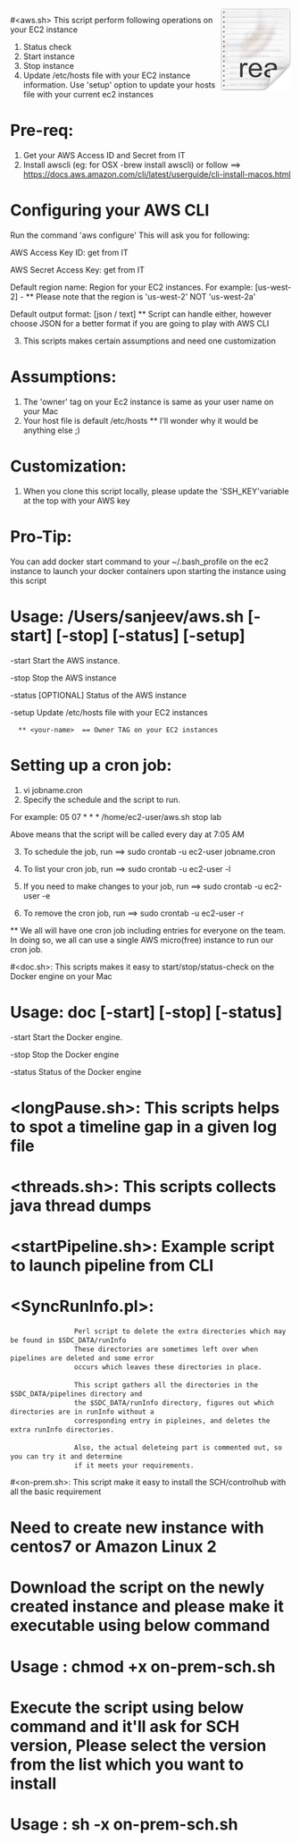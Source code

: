 <img src="/images/readme.png" align="right" />

#<aws.sh> This script perform following operations on your EC2 instance
1) Status check
2) Start instance
3) Stop instance
4) Update /etc/hosts file with your EC2 instance information. Use 'setup' option to update your hosts file with your current ec2 instances

# Pre-req:

1) Get your AWS Access ID and Secret from IT
2) Install awscli (eg: for OSX -brew install awscli) or follow ==> https://docs.aws.amazon.com/cli/latest/userguide/cli-install-macos.html

  # Configuring your AWS CLI
  Run the command 'aws configure'
  This will ask you for following:
  
AWS Access Key ID: get from IT 

AWS Secret Access Key: get from IT

Default region name: Region for your EC2 instances. For example:  [us-west-2] - ** Please note that the region is 'us-west-2' NOT 'us-west-2a'

Default output format:  [json / text] ** Script can handle either, however choose JSON for a better format if you are going to play with AWS CLI

3) This scripts makes certain assumptions and need one customization

# Assumptions: 
1) The 'owner' tag on your Ec2 instance is same as your user name on your Mac
2) Your host file is default /etc/hosts ** I'll wonder why it would be anything else ;)

# Customization:
1) When you clone this script locally, please update the 'SSH_KEY'variable at the top with your AWS key

# Pro-Tip: 

You can add docker start command to your ~/.bash_profile on the ec2 instance to launch your docker containers upon starting the instance using this script 

# Usage: /Users/sanjeev/aws.sh [-start] [-stop] [-status] [-setup]

  -start  <instance-name>       Start the AWS instance.
  
  -stop    <instance-name>     Stop the AWS instance
  
  -status   [OPTIONAL] <instance-name>    Status of the AWS instance
  
  -setup <your-name>  Update /etc/hosts file with your EC2 instances
  
      ** <your-name>  == Owner TAG on your EC2 instances
      
# Setting up a cron job:

1) vi jobname.cron
2) Specify the schedule and the script to run.

  For example:
  05 07 * * *  /home/ec2-user/aws.sh stop lab
  
  Above means that the script will be called every day at 7:05 AM 
  
3) To schedule the job, run ==> sudo crontab -u ec2-user jobname.cron

4) To list your cron job, run ==> sudo crontab -u ec2-user -l

5) If you need to make changes to your job, run ==> sudo crontab -u ec2-user -e

6) To remove the cron job, run ==> sudo crontab -u ec2-user -r
  
 ** We all will have one cron job including entries for everyone on the team. In doing so, we all can use a single AWS micro(free) instance to run our cron job. 

#<doc.sh>: This scripts makes it easy to start/stop/status-check on the Docker engine on your Mac

#   Usage: doc  [-start] [-stop] [-status]

-start        Start the Docker engine.

-stop         Stop the Docker engine

-status       Status of the Docker engine

# <longPause.sh>: This scripts helps to spot a timeline gap in a given log file

# <threads.sh>: This scripts collects java thread dumps 

# <startPipeline.sh>: Example script to launch pipeline from CLI

# <SyncRunInfo.pl>: 

                    Perl script to delete the extra directories which may be found in $SDC_DATA/runInfo
                    These directories are sometimes left over when pipelines are deleted and some error
                    occurs which leaves these directories in place. 
                    
                    This script gathers all the directories in the $SDC_DATA/pipelines directory and
                    the $SDC_DATA/runInfo directory, figures out which directories are in runInfo without a
                    corresponding entry in pipleines, and deletes the extra runInfo directories.
                    
                    Also, the actual deleteing part is commented out, so you can try it and determine
                    if it meets your requirements. 
#<on-prem.sh>: This script make it easy to install the SCH/controlhub with all the basic requirement


# Need to create new instance with centos7 or Amazon Linux 2 
# Download the script on the newly created instance and please make it executable using below command

# Usage : chmod +x on-prem-sch.sh

# Execute the script using below command and it'll ask for SCH version, Please select the version from the list which you want to install 

# Usage : sh -x on-prem-sch.sh
